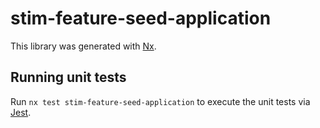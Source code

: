 # stim-feature-seed-application

This library was generated with [Nx](https://nx.dev).

## Running unit tests

Run `nx test stim-feature-seed-application` to execute the unit tests via [Jest](https://jestjs.io).
